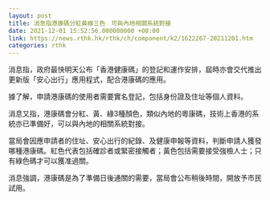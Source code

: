 ```yaml
---
layout: post
title: 消息指港康碼分紅黃綠三色　可與內地相關系統對接
date: 2021-12-01 15:52:56.000000000 +08:00
link: https://news.rthk.hk/rthk/ch/component/k2/1622267-20211201.htm
categories: rthk
---
```


消息指，政府最快明天公布「香港健康碼」的登記和運作安排，屆時亦會交代推出更新版「安心出行」應用程式，配合港康碼的應用。

據了解，申請港康碼的使用者需要實名登記，包括身份證及住址等個人資料。

消息又指，港康碼會分紅、黃、綠3種顏色，類似內地的粵康碼，技術上香港的系統亦已準備好，可以與內地的相關系統對接。

當局會因應申請者的住址、安心出行的紀錄、及健康申報等資料，判斷申請人獲發哪種港康碼。紅色代表包括確診者或緊密接觸者；黃色包括需要接受強檢人士；只有綠色碼才可以獲准過關。

消息強調，港康碼是為了準備日後通關的需要，當局會公布稍後時間，開放予市民試用。
